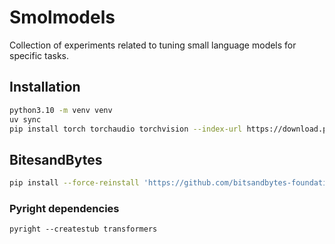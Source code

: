 # Smolmodels

Collection of experiments related to tuning small language models for specific tasks.

## Installation

```bash
python3.10 -m venv venv
uv sync
pip install torch torchaudio torchvision --index-url https://download.pytorch.org/whl/cu121 --no-build-isolation --force-reinstall
```

## BitesandBytes
```bash
pip install --force-reinstall 'https://github.com/bitsandbytes-foundation/bitsandbytes/releases/download/continuous-release_main/bitsandbytes-0.44.2.dev0-py3-none-manylinux_2_24_x86_64.whl' --no-deps
```

### Pyright dependencies

```
pyright --createstub transformers
```